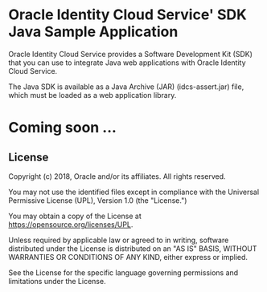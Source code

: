 # Oracle Identity Cloud Service' SDK Java Sample Application

Oracle Identity Cloud Service provides a Software Development Kit (SDK) that you can use to integrate Java web applications with Oracle Identity Cloud Service.

The Java SDK is available as a Java Archive (JAR) (idcs-assert.jar) file, which must be loaded as a web application library.

# Coming soon ...

## License

Copyright (c) 2018, Oracle and/or its affiliates. All rights reserved.

You may not use the identified files except in compliance with the Universal Permissive License (UPL), Version 1.0 (the "License.")

You may obtain a copy of the License at https://opensource.org/licenses/UPL. 

Unless required by applicable law or agreed to in writing, software distributed under the License is distributed on an "AS IS" BASIS, WITHOUT WARRANTIES OR CONDITIONS OF ANY KIND, either express or implied.

See the License for the specific language governing permissions and limitations under the License.